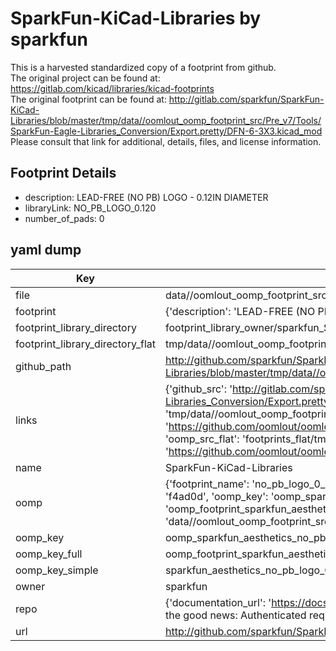 # SparkFun-KiCad-Libraries by sparkfun  
This is a harvested standardized copy of a footprint from github.  
The original project can be found at:  
https://gitlab.com/kicad/libraries/kicad-footprints  
The original footprint can be found at:
http://gitlab.com/sparkfun/SparkFun-KiCad-Libraries/blob/master/tmp/data//oomlout_oomp_footprint_src/Pre_v7/Tools/SparkFun-Eagle-Libraries_Conversion/Export.pretty/DFN-6-3X3.kicad_mod
Please consult that link for additional, details, files, and license information.  
## Footprint Details
* description: LEAD-FREE (NO PB) LOGO - 0.12IN DIAMETER  
* libraryLink: NO_PB_LOGO_0.120  
* number_of_pads: 0  
## yaml dump  
| Key | Value |  
| --- | --- |  
| file | data//oomlout_oomp_footprint_src/SparkFun-KiCad-Libraries/Pre_v7/Footprints/Aesthetics.pretty/NO_PB_LOGO_0.120.kicad_mod |  
| footprint | {'description': 'LEAD-FREE (NO PB) LOGO - 0.12IN DIAMETER', 'libraryLink': 'NO_PB_LOGO_0.120', 'number_of_pads': 0} |  
| footprint_library_directory | footprint_library_owner/sparkfun_SparkFun-KiCad-Libraries |  
| footprint_library_directory_flat | tmp/data//oomlout_oomp_footprint_src/footprints_flat/sparkfun_aesthetics_no_pb_logo_0_120/working |  
| github_path | http://github.com/sparkfun/SparkFun-KiCad-Libraries/blob/master/tmp/data//oomlout_oomp_footprint_src/Pre_v7/Footprints/Aesthetics.pretty/NO_PB_LOGO_0.120.kicad_mod |  
| links | {'github_src': 'http://gitlab.com/sparkfun/SparkFun-KiCad-Libraries/blob/master/tmp/data//oomlout_oomp_footprint_src/Pre_v7/Tools/SparkFun-Eagle-Libraries_Conversion/Export.pretty/DFN-6-3X3.kicad_mod', 'github_src_repo': 'https://gitlab.com/kicad/libraries/kicad-footprints', 'oomp_bot': 'tmp/data//oomlout_oomp_footprint_src/footprints/sparkfun_aesthetics_no_pb_logo_0_120/working', 'oomp_bot_github': 'https://github.com/oomlout/oomlout_oomp_footprint_bot/tree/main/tmp/data//oomlout_oomp_footprint_src/footprints/sparkfun_aesthetics_no_pb_logo_0_120/working', 'oomp_src_flat': 'footprints_flat/tmp/data//oomlout_oomp_footprint_src/footprints_flat/sparkfun_aesthetics_no_pb_logo_0_120/working', 'oomp_src_flat_github': 'https://github.com/oomlout/oomlout_oomp_footprint_src/tree/main/tmp/data//oomlout_oomp_footprint_src/footprints_flat/sparkfun_aesthetics_no_pb_logo_0_120/working'} |  
| name | SparkFun-KiCad-Libraries |  
| oomp | {'footprint_name': 'no_pb_logo_0_120', 'library_name': 'aesthetics', 'md5': 'f4ad0d34cdce2046b9b7bf9c6099e413', 'md5_10': 'f4ad0d34cd', 'md5_5': 'f4ad0', 'md5_6': 'f4ad0d', 'oomp_key': 'oomp_sparkfun_aesthetics_no_pb_logo_0_120', 'oomp_key_extra': 'oomp_footprint_sparkfun_aesthetics_no_pb_logo_0_120', 'oomp_key_full': 'oomp_footprint_sparkfun_aesthetics_no_pb_logo_0_120_f4ad0d', 'oomp_key_simple': 'sparkfun_aesthetics_no_pb_logo_0_120', 'original_filename': 'data//oomlout_oomp_footprint_src/SparkFun-KiCad-Libraries/Pre_v7/Footprints/Aesthetics.pretty/NO_PB_LOGO_0.120.kicad_mod', 'owner_name': 'sparkfun'} |  
| oomp_key | oomp_sparkfun_aesthetics_no_pb_logo_0_120 |  
| oomp_key_full | oomp_footprint_sparkfun_aesthetics_no_pb_logo_0_120 |  
| oomp_key_simple | sparkfun_aesthetics_no_pb_logo_0_120 |  
| owner | sparkfun |  
| repo | {'documentation_url': 'https://docs.github.com/rest/overview/resources-in-the-rest-api#rate-limiting', 'message': "API rate limit exceeded for 84.66.142.224. (But here's the good news: Authenticated requests get a higher rate limit. Check out the documentation for more details.)"} |  
| url | http://github.com/sparkfun/SparkFun-KiCad-Libraries |  

